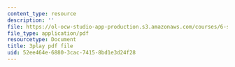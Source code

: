 ```yaml
---
content_type: resource
description: ''
file: https://ol-ocw-studio-app-production.s3.amazonaws.com/courses/6-s897-machine-learning-for-healthcare-spring-2019/52ee464e68803cac74158bd1e3d24f28_Td01vFP3uJo.pdf
file_type: application/pdf
resourcetype: Document
title: 3play pdf file
uid: 52ee464e-6880-3cac-7415-8bd1e3d24f28
---
```

